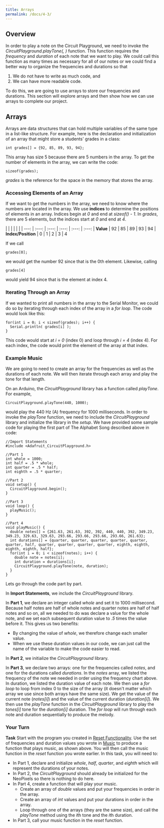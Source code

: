 ```yaml
---
title: Arrays
permalink: /docs/4-3/
---
```

## Overview
In order to play a note on the Circuit Playground, we need to invoke the *CircuitPlayground.playTone(<frequency>, <duration>)* function. This function requires the *frequency* and *duration* of each note that we want to play. We could call this function as many times as necessary for all of our notes or we could find a better way to organize the frequencies and durations so that
1. We do not have to write as much code, and
2. We can have more readable code.

To do this, we are going to use arrays to store our frequencies and durations. This section will explore arrays and then show how we can use arrays to complete our project.

## Arrays
Arrays are data structures that can hold multiple variables of the same type in a list-like structure. For example, here is the declaration and initialization of an array that might store a students' grades in a class:

```
int grades[] = {92, 85, 89, 93, 94};
```

This array has size 5 because there are 5 numbers in the array. To get the number of elements in the array, we can write the code:

```
sizeof(grades);
```

*grades* is the reference for the space in the memory that stores the array.

### Accessing Elements of an Array
If we want to get the numbers in the array, we need to know where the numbers are located in the array. We use **indices** to determine the positions of elements in an array. Indices begin at *0* and end at *sizeof(<array name>) - 1*. In *grades*, there are 5 elements, but the indices start at *0* and end at *4*.

| | | | | |
| ---: | :---: | :---: | :---: | :---: | :---:
| **Value** | 92 | 85 | 89 | 93 | 94
| **Index/Position** | 0 | 1 | 2 | 3 | 4

If we call

```
grades[0];
```

we would get the number 92 since that is the 0th element. Likewise, calling

```
grades[4]
```

would yield 94 since that is the element at index 4.

### Iterating Through an Array
If we wanted to print all numbers in the array to the Serial Monitor, we could do so by iterating through each index of the array in a *for loop*. The code would look like this:

```
for(int i = 0; i < sizeof(grades); i++) {
  Serial.println( grades[i] );
}
```

This code would start at *i = 0* (index 0) and loop through *i = 4* (index 4). For each index, the code would print the element of the array at that index.

### Example Music
We are going to need to create an array for the frequencies as well as the durations of each note. We will then iterate through each array and play the tone for that length.

On an Arduino, the *CircuitPlayground* library has a function called *playTone*. For example,

```
CircuitPlayground.playTone(440, 1000);
```

would play the 440 Hz (A) frequency for 1000 milliseconds. In order to invoke the *playTone* function, we need to include the *CircuitPlayground* library and initialize the library in the *setup*. We have provided some sample code for playing the first part of The Alphabet Song described above in code:

```
//Import Statements
#include <Adafruit_CircuitPlayground.h>

//Part 1
int whole = 1000;
int half = .5 * whole;
int quarter = .5 * half;
int eighth = .5 * quarter;

//Part 2
void setup() {
  CircuitPlayground.begin();
}

//Part 3
void loop() {
  playMusic();
}

//Part 4
void playMusic() {
  double notes[] = {261.63, 261.63, 392, 392, 440, 440, 392, 349.23, 349.23, 329.63, 329.63, 293.66, 293.66, 293.66, 293.66, 261.63};
  int durations[] = {quarter, quarter, quarter, quarter, quarter, quarter, half, quarter, quarter, quarter, quarter, eighth, eighth, eighth, eighth, half};
  for(int i = 0; i < sizeof(notes); i++) {
    double note = notes[i];
    int duration = durations[i];
    CircuitPlayground.playTone(note, duration);
  }
}
```

Lets go through the code part by part.

In **Import Statements**, we include the *CircuitPlayground* library.

In **Part 1**, we declare an integer called *whole* and set it to 1000 millisecond. Because half notes are half of whole notes and quarter notes are half of half notes and so on, all we needed to do was declare a value for the whole note, and we set each subsequent duration value to *.5* times the value before it. This gives us two benefits:
- By changing the value of *whole*, we therefore change each smaller value.
- When we use these duration values in our code, we can just call the name of the variable to make the code easier to read.

In **Part 2**, we initialize the *CircuitPlayground* library.

In **Part 3**, we declare two arrays: one for the frequencies called *notes*, and one for the durations called *durations*. In the *notes* array, we listed the frequency of the note we needed in order using the frequency chart above. In duration, we listed the duration value of each note. We then use a *for loop* to loop from index 0 to the size of the array (it doesn't matter which array we use since both arrays have the same size). We get the value of the current note (*notes[i]*) and the value of the current duration (*duration[i]*). We then use the *playTone* function in the *CircuitPlayground* library to play the *tones[i]* tone for the *duration[i]* duration. The *for loop* will run through each note and duration sequentially to produce the melody.

### Your Turn
**Task** Start with the program you created in [Reset Functionality](../4-3/). Use the set of frequencies and duration values you wrote in [Music](../4-2/) to produce a function that plays music, as shown above. You will then call the music function in the *reset* function you wrote earlier. In this task, you will need to:
- In Part 1, declare and initialize *whole*, *half*, *quarter*, and *eighth* which will represent the durations of your notes.
- In Part 2, the *CircuitPlayground* should already be initialized for the NeoPixels so there is nothing to do here.
- In Part 4, create a function that will play your music.
  - Create an array of *double* values and put your frequencies in order in the array.
  - Create an array of *int* values and put your durations in order in the array.
  - Loop through one of the arrays (they are the same size), and call the *playTone* method using the *i*th tone and the *i*th duration.
- In Part 3, call your music function in the *reset* function.
